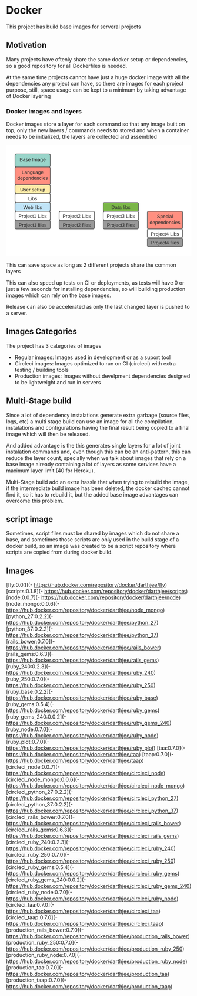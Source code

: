 Docker
======

This project has build base images for serveral projects

## Motivation

Many projects have oftenly share the same docker setup or dependencies, so
a good repository for all Dockerfiles is needed.

At the same time projects cannot have just a huge docker image with all the dependencies
any project can have, so there are images for each project purpose, still, space usage
can be kept to a minimum by taking advantage of Docker layering

### Docker images and layers

Docker images store a layer for each command so that any image built on top, only the
new layers / commands needs to stored and when a container needs to be initialized,
the layers are collected and assembled

![layers](https://raw.githubusercontent.com/darthjee/docker/master/readme_files/docker_setup.gif)

This can save space as long as 2 different projects share the common layers

This can also speed up tests on CI or deployments, as tests will have 0 or just a few
seconds for installing dependencies, so will building production images which can
rely on the base images.

Release can also be accelerated as only the last changed layer is pushed to a server.

## Images Categories

The project has 3 categories of images
- Regular images: Images used in development or as a suport tool
- Circleci images: Images optimized to run on CI (circleci) with extra testing / building tools
- Production images: Images without develpment dependencies designed to
  be lightweight and run in servers

## Multi-Stage build

Since a lot of dependency instalations generate extra garbage (source files, logs, etc)
a multi stage build can use an image for all the compilation, instalations and configurations
having the final result being copied to a final image which will then be released.

And added advantage is the this generates single layers for a lot of joint instalation commands
and, even though this can be an anti-pattern, this can reduce the layer count, specially when we
talk about images that rely on a base image already containing a lot of layers as some services
have a maximum layer limit (40 for Heroku).

Multi-Stage build add an extra hassle that when trying to rebuild the image, if the intermediate
build image has been deleted, the docker cachec cannot find it, so it has to rebuild it, but
the added base image advantages can overcome this problem.

## script image

Sometimes, script files must be shared by images which do not share a base, and sometimes those
scripts are only used in the build stage of a docker build, so an image was created to be a
script repository where scripts are copied from during docker build.

## Images

[fly:0.0.1](- https://hub.docker.com/repository/docker/darthjee/fly)
[scripts:0.1.8](- https://hub.docker.com/repository/docker/darthjee/scripts)
[node:0.0.7](- https://hub.docker.com/repository/docker/darthjee/node)
[node_mongo:0.0.6](- https://hub.docker.com/repository/docker/darthjee/node_mongo)
[python_27:0.2.2](- https://hub.docker.com/repository/docker/darthjee/python_27)
[python_37:0.2.2](- https://hub.docker.com/repository/docker/darthjee/python_37)
[rails_bower:0.7.0](- https://hub.docker.com/repository/docker/darthjee/rails_bower)
[rails_gems:0.6.3](- https://hub.docker.com/repository/docker/darthjee/rails_gems)
[ruby_240:0.2.3](- https://hub.docker.com/repository/docker/darthjee/ruby_240)
[ruby_250:0.7.0](- https://hub.docker.com/repository/docker/darthjee/ruby_250)
[ruby_base:0.2.2](- https://hub.docker.com/repository/docker/darthjee/ruby_base)
[ruby_gems:0.5.4](- https://hub.docker.com/repository/docker/darthjee/ruby_gems)
[ruby_gems_240:0.0.2](- https://hub.docker.com/repository/docker/darthjee/ruby_gems_240)
[ruby_node:0.7.0](- https://hub.docker.com/repository/docker/darthjee/ruby_node)
[ruby_plot:0.7.0](- https://hub.docker.com/repository/docker/darthjee/ruby_plot)
[taa:0.7.0](- https://hub.docker.com/repository/docker/darthjee/taa)
[taap:0.7.0](- https://hub.docker.com/repository/docker/darthjee/taap)
[circleci_node:0.0.7](- https://hub.docker.com/repository/docker/darthjee/circleci_node)
[circleci_node_mongo:0.0.6](- https://hub.docker.com/repository/docker/darthjee/circleci_node_mongo)
[circleci_python_27:0.2.2](- https://hub.docker.com/repository/docker/darthjee/circleci_python_27)
[circleci_python_37:0.2.2](- https://hub.docker.com/repository/docker/darthjee/circleci_python_37)
[circleci_rails_bower:0.7.0](- https://hub.docker.com/repository/docker/darthjee/circleci_rails_bower)
[circleci_rails_gems:0.6.3](- https://hub.docker.com/repository/docker/darthjee/circleci_rails_gems)
[circleci_ruby_240:0.2.3](- https://hub.docker.com/repository/docker/darthjee/circleci_ruby_240)
[circleci_ruby_250:0.7.0](- https://hub.docker.com/repository/docker/darthjee/circleci_ruby_250)
[circleci_ruby_gems:0.5.4](- https://hub.docker.com/repository/docker/darthjee/circleci_ruby_gems)
[circleci_ruby_gems_240:0.0.2](- https://hub.docker.com/repository/docker/darthjee/circleci_ruby_gems_240)
[circleci_ruby_node:0.7.0](- https://hub.docker.com/repository/docker/darthjee/circleci_ruby_node)
[circleci_taa:0.7.0](- https://hub.docker.com/repository/docker/darthjee/circleci_taa)
[circleci_taap:0.7.0](- https://hub.docker.com/repository/docker/darthjee/circleci_taap)
[production_rails_bower:0.7.0](- https://hub.docker.com/repository/docker/darthjee/production_rails_bower)
[production_ruby_250:0.7.0](- https://hub.docker.com/repository/docker/darthjee/production_ruby_250)
[production_ruby_node:0.7.0](- https://hub.docker.com/repository/docker/darthjee/production_ruby_node)
[production_taa:0.7.0](- https://hub.docker.com/repository/docker/darthjee/production_taa)
[production_taap:0.7.0](- https://hub.docker.com/repository/docker/darthjee/production_taap)
